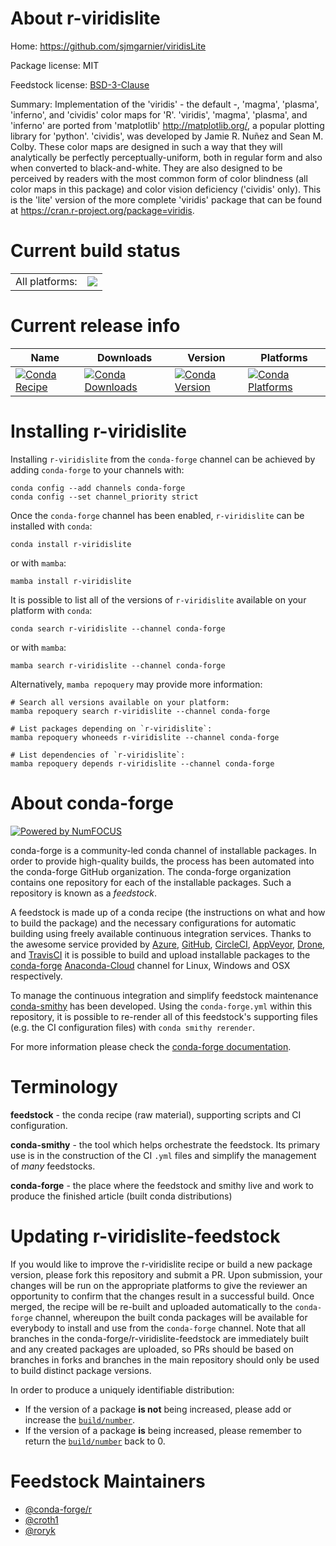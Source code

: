 About r-viridislite
===================

Home: https://github.com/sjmgarnier/viridisLite

Package license: MIT

Feedstock license: [BSD-3-Clause](https://github.com/conda-forge/r-viridislite-feedstock/blob/main/LICENSE.txt)

Summary: Implementation of the 'viridis' - the default -, 'magma', 'plasma',  'inferno', and 'cividis' color maps for 'R'. 'viridis', 'magma', 'plasma',  and 'inferno' are ported from 'matplotlib' <http://matplotlib.org/>, a  popular plotting library for 'python'. 'cividis', was developed by Jamie R.  Nuñez and Sean M. Colby. These color maps are designed in such a way that  they will analytically be perfectly perceptually-uniform, both in regular  form and also when converted to black-and-white. They are also designed to  be perceived by readers with the most common form of color blindness (all  color maps in this package) and color vision deficiency ('cividis' only).  This is the 'lite' version of the more complete 'viridis' package that can  be found at <https://cran.r-project.org/package=viridis>.

Current build status
====================


<table><tr><td>All platforms:</td>
    <td>
      <a href="https://dev.azure.com/conda-forge/feedstock-builds/_build/latest?definitionId=1784&branchName=main">
        <img src="https://dev.azure.com/conda-forge/feedstock-builds/_apis/build/status/r-viridislite-feedstock?branchName=main">
      </a>
    </td>
  </tr>
</table>

Current release info
====================

| Name | Downloads | Version | Platforms |
| --- | --- | --- | --- |
| [![Conda Recipe](https://img.shields.io/badge/recipe-r--viridislite-green.svg)](https://anaconda.org/conda-forge/r-viridislite) | [![Conda Downloads](https://img.shields.io/conda/dn/conda-forge/r-viridislite.svg)](https://anaconda.org/conda-forge/r-viridislite) | [![Conda Version](https://img.shields.io/conda/vn/conda-forge/r-viridislite.svg)](https://anaconda.org/conda-forge/r-viridislite) | [![Conda Platforms](https://img.shields.io/conda/pn/conda-forge/r-viridislite.svg)](https://anaconda.org/conda-forge/r-viridislite) |

Installing r-viridislite
========================

Installing `r-viridislite` from the `conda-forge` channel can be achieved by adding `conda-forge` to your channels with:

```
conda config --add channels conda-forge
conda config --set channel_priority strict
```

Once the `conda-forge` channel has been enabled, `r-viridislite` can be installed with `conda`:

```
conda install r-viridislite
```

or with `mamba`:

```
mamba install r-viridislite
```

It is possible to list all of the versions of `r-viridislite` available on your platform with `conda`:

```
conda search r-viridislite --channel conda-forge
```

or with `mamba`:

```
mamba search r-viridislite --channel conda-forge
```

Alternatively, `mamba repoquery` may provide more information:

```
# Search all versions available on your platform:
mamba repoquery search r-viridislite --channel conda-forge

# List packages depending on `r-viridislite`:
mamba repoquery whoneeds r-viridislite --channel conda-forge

# List dependencies of `r-viridislite`:
mamba repoquery depends r-viridislite --channel conda-forge
```


About conda-forge
=================

[![Powered by
NumFOCUS](https://img.shields.io/badge/powered%20by-NumFOCUS-orange.svg?style=flat&colorA=E1523D&colorB=007D8A)](https://numfocus.org)

conda-forge is a community-led conda channel of installable packages.
In order to provide high-quality builds, the process has been automated into the
conda-forge GitHub organization. The conda-forge organization contains one repository
for each of the installable packages. Such a repository is known as a *feedstock*.

A feedstock is made up of a conda recipe (the instructions on what and how to build
the package) and the necessary configurations for automatic building using freely
available continuous integration services. Thanks to the awesome service provided by
[Azure](https://azure.microsoft.com/en-us/services/devops/), [GitHub](https://github.com/),
[CircleCI](https://circleci.com/), [AppVeyor](https://www.appveyor.com/),
[Drone](https://cloud.drone.io/welcome), and [TravisCI](https://travis-ci.com/)
it is possible to build and upload installable packages to the
[conda-forge](https://anaconda.org/conda-forge) [Anaconda-Cloud](https://anaconda.org/)
channel for Linux, Windows and OSX respectively.

To manage the continuous integration and simplify feedstock maintenance
[conda-smithy](https://github.com/conda-forge/conda-smithy) has been developed.
Using the ``conda-forge.yml`` within this repository, it is possible to re-render all of
this feedstock's supporting files (e.g. the CI configuration files) with ``conda smithy rerender``.

For more information please check the [conda-forge documentation](https://conda-forge.org/docs/).

Terminology
===========

**feedstock** - the conda recipe (raw material), supporting scripts and CI configuration.

**conda-smithy** - the tool which helps orchestrate the feedstock.
                   Its primary use is in the construction of the CI ``.yml`` files
                   and simplify the management of *many* feedstocks.

**conda-forge** - the place where the feedstock and smithy live and work to
                  produce the finished article (built conda distributions)


Updating r-viridislite-feedstock
================================

If you would like to improve the r-viridislite recipe or build a new
package version, please fork this repository and submit a PR. Upon submission,
your changes will be run on the appropriate platforms to give the reviewer an
opportunity to confirm that the changes result in a successful build. Once
merged, the recipe will be re-built and uploaded automatically to the
`conda-forge` channel, whereupon the built conda packages will be available for
everybody to install and use from the `conda-forge` channel.
Note that all branches in the conda-forge/r-viridislite-feedstock are
immediately built and any created packages are uploaded, so PRs should be based
on branches in forks and branches in the main repository should only be used to
build distinct package versions.

In order to produce a uniquely identifiable distribution:
 * If the version of a package **is not** being increased, please add or increase
   the [``build/number``](https://docs.conda.io/projects/conda-build/en/latest/resources/define-metadata.html#build-number-and-string).
 * If the version of a package **is** being increased, please remember to return
   the [``build/number``](https://docs.conda.io/projects/conda-build/en/latest/resources/define-metadata.html#build-number-and-string)
   back to 0.

Feedstock Maintainers
=====================

* [@conda-forge/r](https://github.com/conda-forge/r/)
* [@croth1](https://github.com/croth1/)
* [@roryk](https://github.com/roryk/)

